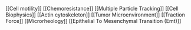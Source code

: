 [[Cell motility]]
[[Chemoresistance]]
[[Multiple Particle Tracking]]
[[Cell Biophysics]]
[[Actin cytoskeleton]]
[[Tumor Microenvironment]]
[[Traction Force]]
[[Microrheology]]
[[Epithelial To Mesenchymal Transition (Emt)]]
